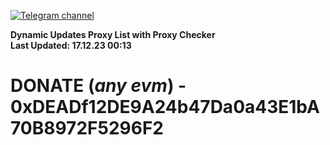 [![Telegram channel](https://img.shields.io/endpoint?url=https://runkit.io/damiankrawczyk/telegram-badge/branches/master?url=https://t.me/n4z4v0d)](https://t.me/n4z4v0d) 

**Dynamic Updates Proxy List with Proxy Checker**  
**Last Updated: 17.12.23 00:13**

# DONATE (_any evm_) - 0xDEADf12DE9A24b47Da0a43E1bA70B8972F5296F2
